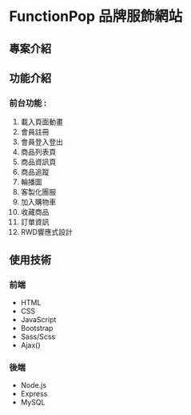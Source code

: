 FunctionPop 品牌服飾網站
=============================================================================================
專案介紹
------------------------------------------------------------------------------------------------------------------------------

功能介紹
----------------------------------------------------------------------------------------------------------------
### 前台功能 : 
1. 載入頁面動畫
2. 會員註冊
3. 會員登入登出
4. 商品列表頁
5. 商品資訊頁
6. 商品追蹤
7. 輪播圖
8. 客製化團服
9. 加入購物車
10. 收藏商品
11. 訂單資訊
12. RWD響應式設計





使用技術
----------------------------------------------------------------------------------------------------------------
### 前端
* HTML
* CSS
* JavaScript
* Bootstrap
* Sass/Scss
* Ajax()

### 後端
* Node.js
* Express
* MySQL
